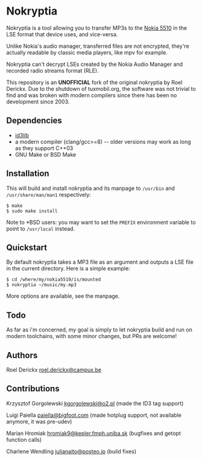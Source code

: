 # Nokryptia

Nokryptia is a tool allowing you to transfer MP3s to the [Nokia 5510](https://en.wikipedia.org/wiki/Nokia_5510) in the LSE format that device uses, and vice-versa.

Unlike Nokia's audio manager, transferred files are not encrypted, they're actually readable by classic media players, like mpv for example.

Nokryptia can't decrypt LSEs created by the Nokia Audio Manager and recorded radio streams format (RLE).

This repository is an **UNOFFICIAL** fork of the original nokryptia by Roel Derickx. Due to the shutdown of tuxmobil.org, the software was not trivial to find and was broken with modern compilers since there has been no development since 2003.

## Dependencies

- [id3lib](http://id3lib.sourceforge.net)
- a modern compiler (clang/gcc>=8) -- older versions may work as long as they
  support C++03
- GNU Make or BSD Make

## Installation

This will build and install nokryptia and its manpage to `/usr/bin`
and `/usr/share/man/man1` respectively:

    $ make
    $ sudo make install

Note to \*BSD users: you may want to set the `PREFIX` environment variable to
point to `/usr/local` instead.

## Quickstart

By default nokryptia takes a MP3 file as an argument and outputs a LSE file in the current directory. Here is a simple example:

    $ cd /where/my/nokia5510/is/mounted
    $ nokryptia ~/music/my.mp3

More options are available, see the manpage.

## Todo

As far as i'm concerned, my goal is simply to let nokryptia build and
run on modern toolchains, with some minor changes, but PRs are welcome!

## Authors

Roel Derickx <roel.derickx@campux.be>

## Contributions

Krzysztof Gorgolewski	<kgorgolewski@o2.pl>		(made the ID3 tag support)

Luigi Paiella		<paiella@bigfoot.com>		(made hotplug support, not available anymore, it was pre-udev)

Marian Hromiak		<hromiak9@kepler.fmph.uniba.sk>	(bugfixes and getopt function calls)

Charlene Wendling	<julianaito@posteo.jp>		(build fixes)

